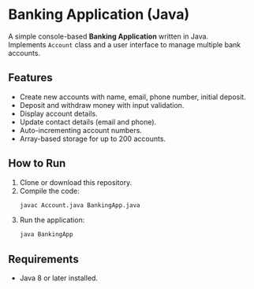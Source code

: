 # Banking Application (Java)

A simple console-based **Banking Application** written in Java.  
Implements `Account` class and a user interface to manage multiple bank accounts.

## Features
- Create new accounts with name, email, phone number, initial deposit.
- Deposit and withdraw money with input validation.
- Display account details.
- Update contact details (email and phone).
- Auto-incrementing account numbers.
- Array-based storage for up to 200 accounts.

## How to Run
1. Clone or download this repository.
2. Compile the code:
   ```bash
   javac Account.java BankingApp.java
   ```
3. Run the application:
   ```bash
   java BankingApp
   ```

## Requirements
- Java 8 or later installed.
